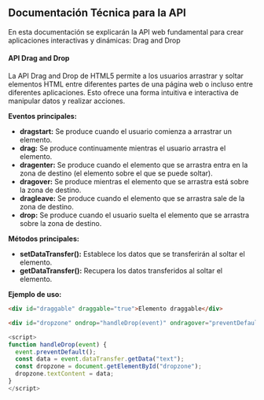 ## Documentación Técnica para la API

En esta documentación se explicarán la API web fundamental para crear aplicaciones interactivas y dinámicas: Drag and Drop

#### API Drag and Drop
La API Drag and Drop de HTML5 permite a los usuarios arrastrar y soltar elementos HTML entre diferentes partes de una página web o incluso entre diferentes aplicaciones. Esto ofrece una forma intuitiva e interactiva de manipular datos y realizar acciones.

**Eventos principales:**
- **dragstart:** Se produce cuando el usuario comienza a arrastrar un elemento.
- **drag:** Se produce continuamente mientras el usuario arrastra el elemento.
- **dragenter:** Se produce cuando el elemento que se arrastra entra en la zona de destino (el elemento sobre el que se puede soltar).
- **dragover:** Se produce mientras el elemento que se arrastra está sobre la zona de destino.
- **dragleave:** Se produce cuando el elemento que se arrastra sale de la zona de destino.
- **drop:** Se produce cuando el usuario suelta el elemento que se arrastra sobre la zona de destino.

**Métodos principales:**
- **setDataTransfer():** Establece los datos que se transferirán al soltar el elemento.
- **getDataTransfer():** Recupera los datos transferidos al soltar el elemento.

**Ejemplo de uso:**

```html
<div id="draggable" draggable="true">Elemento draggable</div>

<div id="dropzone" ondrop="handleDrop(event)" ondragover="preventDefault()">Zona de destino</div>

```

```js
<script>
function handleDrop(event) {
  event.preventDefault();
  const data = event.dataTransfer.getData("text");
  const dropzone = document.getElementById("dropzone");
  dropzone.textContent = data;
}
</script>
```

